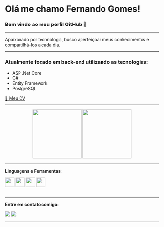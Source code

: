 # Olá me chamo Fernando Gomes! 
### Bem vindo ao meu perfil GitHub 👋

---
Apaixonado por tecnnologia, busco aperfeiçoar meus conhecimentos e compartilhá-los a cada dia.

---
### Atualmente focado em back-end utilizando as tecnologias:
- ASP .Net Core
- C#
- Entity Framework
- PostgreSQL

<a href="https://github.com/fgom-dev/fgom-dev/blob/main/assets/FernandoCV.pdf" target="_blank">📜 Meu CV</a>

---

<p align="center"> 
  <img height="160" src="https://github-readme-stats.vercel.app/api?username=fgom-dev&show_icons=true&theme=radical" /> 
  <img height="160" src="https://github-readme-stats.vercel.app/api/top-langs/?username=fgom-dev&layout=compact&theme=radical" /> 
</p>

---

**Linguagens e Ferramentas:**  

<!---
<a href="https://nodejs.org/en/docs/" title="NodeJS" alt="NodeJS" target="_blank"><img height="30" src="https://cdn.jsdelivr.net/gh/devicons/devicon/icons/nodejs/nodejs-plain.svg" /></a>
<a href="https://expressjs.com/" title="Express" alt="Express" target="_blank"><img height="30" src="https://cdn.jsdelivr.net/gh/devicons/devicon/icons/express/express-original.svg" /></a>
<a href="https://developer.mozilla.org/pt-BR/docs/Web/JavaScript" title="Javascript" alt="Javascript" target="_blank"><img height="30" src="https://cdn.jsdelivr.net/gh/devicons/devicon/icons/javascript/javascript-plain.svg" /></a>
<a href="https://www.typescriptlang.org/" title="Typescript" alt="Typescript" target="_blank"><img height="30" src="https://cdn.jsdelivr.net/gh/devicons/devicon/icons/typescript/typescript-plain.svg" /></a>
<a href="https://www.prisma.io/" title="Prisma" alt="Prisma" target="_blank"><img height="30" src="https://github.com/fgom-dev/fgom-dev/blob/main/assets/prismaLogo.svg" /></a>
-->         
          
<a href="https://learn.microsoft.com/pt-br/dotnet/core/introduction" title=".Net Core" alt="dotNet Core" target="_blank"><img height="30" src="https://cdn.jsdelivr.net/gh/devicons/devicon/icons/dotnetcore/dotnetcore-original.svg" /></a>
<a href="https://learn.microsoft.com/pt-br/dotnet/csharp/tour-of-csharp/" title="C#" alt="C Sharp" target="_blank"><img height="30" src="https://cdn.jsdelivr.net/gh/devicons/devicon/icons/csharp/csharp-plain.svg" /></a>
<a href="https://angular.io/" title="Angular" alt="Angular" target="_blank"><img height="30" src="https://cdn.jsdelivr.net/gh/devicons/devicon/icons/angularjs/angularjs-plain.svg" /></a>
<a href="https://www.typescriptlang.org/" title="Typescript" alt="Typescript" target="_blank"><img height="30" src="https://cdn.jsdelivr.net/gh/devicons/devicon/icons/typescript/typescript-plain.svg" /></a>
</br></br>

---

**Entre em contato comigo:**

<a href = "mailto:fnd.gomes02@gmail.com"><img src="https://img.shields.io/badge/-Gmail-%23333?style=for-the-badge&logo=gmail&logoColor=white" target="_blank"></a>
<a href="https://www.linkedin.com/in/fernando-pereira-7172a6151/" target="_blank"><img src="https://img.shields.io/badge/-LinkedIn-%230077B5?style=for-the-badge&logo=linkedin&logoColor=white" target="_blank"></a> 

---



<!---
![Snake animation](https://github.com/fgom-dev/fgom-dev/blob/output/github-contribution-grid-snake.svg)
-->
          
